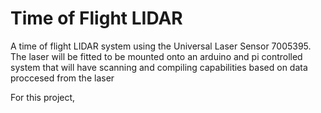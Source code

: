 # Time of Flight LIDAR
A time of flight LIDAR system using the Universal Laser Sensor 7005395.
The laser will be fitted to be mounted onto an arduino and pi controlled 
system that will have scanning and compiling capabilities based on data 
proccesed from the laser

For this project, 

